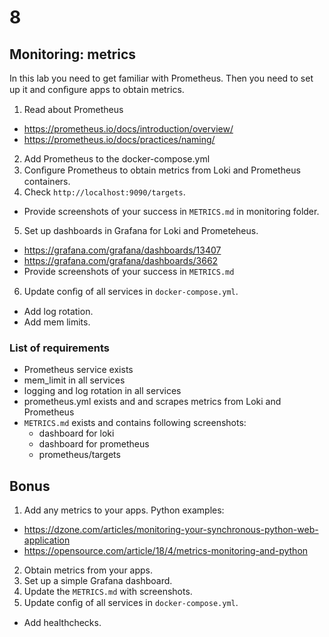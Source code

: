 # 8

## Monitoring: metrics

In this lab you need to get familiar with Prometheus. Then you need to set up it and conﬁgure apps to obtain metrics.

1. Read about Prometheus

- https://prometheus.io/docs/introduction/overview/
- https://prometheus.io/docs/practices/naming/

2. Add Prometheus to the docker-compose.yml
3. Conﬁgure Prometheus to obtain metrics from Loki and Prometheus containers.
4. Check `http://localhost:9090/targets`.

- Provide screenshots of your success in `METRICS.md` in monitoring folder.

5. Set up dashboards in Grafana for Loki and Prometeheus.

- https://grafana.com/grafana/dashboards/13407
- https://grafana.com/grafana/dashboards/3662
- Provide screenshots of your success in `METRICS.md`

6. Update conﬁg of all services in `docker-compose.yml`.

- Add log rotation.
- Add mem limits.

### List of requirements

- Prometheus service exists
- mem_limit in all services
- logging and log rotation in all services
- prometheus.yml exists and and scrapes metrics from Loki and Prometheus
- `METRICS.md` exists and contains following screenshots:
  - dashboard for loki
  - dashboard for prometheus
  - prometheus/targets

## Bonus

1. Add any metrics to your apps. Python examples:

- https://dzone.com/articles/monitoring-your-synchronous-python-web-application
- https://opensource.com/article/18/4/metrics-monitoring-and-python

2. Obtain metrics from your apps.
3. Set up a simple Grafana dashboard.
4. Update the `METRICS.md` with screenshots.
5. Update conﬁg of all services in `docker-compose.yml`.

- Add healthchecks.

